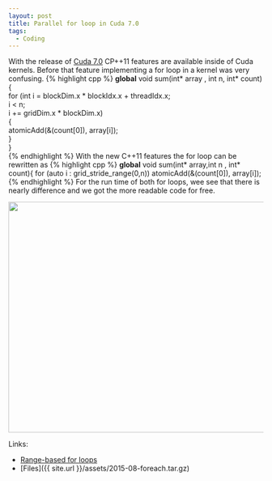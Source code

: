 ```yaml
---
layout: post
title: Parallel for loop in Cuda 7.0
tags:
  - Coding
---
```

With the release of <a href="http://devblogs.nvidia.com/parallelforall/cuda-7-release-candidate-feature-overview/"> Cuda 7.0</a> CP++11 features are available inside of Cuda kernels. Before that feature implementing a for loop in a kernel was very confusing.
{% highlight cpp %}
__global__ void sum(int* array , int n, int* count){ \
 for (int i = blockDim.x * blockIdx.x + threadIdx.x;\
         i < n;\
         i += gridDim.x * blockDim.x)\
    {\
        atomicAdd(&(count[0]), array[i]);\
    }\
}\
{% endhighlight %} 
With the new C++11 features the for loop can be rewritten as
{% highlight cpp %}
__global__ void sum(int* array,int n , int* count){
for (auto i : grid_stride_range(0,n))
        atomicAdd(&(count[0]), array[i]);
{% endhighlight %}
For the run time of both for loops, wee see that there is nearly difference and we got the more readable code for free.<p>
<div align="center">
<img src="{{ site.url }}/assets/2015-09-1-runtime-cuda.png"style="width:604px;height:456px;">
</div>

Links:
<ul>
	<li><a href="https://github.com/harrism/cpp11-range">Range-based for loops</a></li>
	<li>[Files]({{ site.url }}/assets/2015-08-foreach.tar.gz)</li>
</ul>
